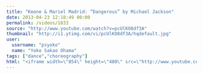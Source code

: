 ```yaml
---
title: "Keone & Mariel Madrid: “Dangerous” by Michael Jackson"
date: 2013-04-23 12:18:49 00:00
permalink: /videos/1833
source: "http://www.youtube.com/watch?v=pcUlKO8df3A"
thumbnail: "http://i1.ytimg.com/vi/pcUlKO8df3A/hqdefault.jpg"
user:
  username: "psyoko"
  name: "Yoko Sakao Ohama"
tags: ["dance","choreography"]
html: "<iframe width=\"854\" height=\"480\" src=\"http://www.youtube.com/embed/pcUlKO8df3A?wmode=transparent&feature=oembed\" frameborder=\"0\" allowfullscreen></iframe>"
---
```


